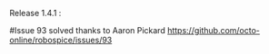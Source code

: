 Release 1.4.1 : 

#Issue 93 solved thanks to Aaron Pickard
https://github.com/octo-online/robospice/issues/93 